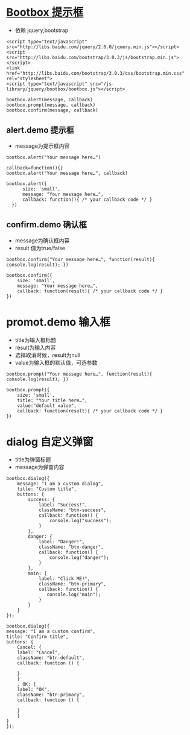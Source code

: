 # [Bootbox  提示框](http://bootboxjs.com/)
* 依赖 jquery,bootstrap

```
<script type="text/javascript" src="http://libs.baidu.com/jquery/2.0.0/jquery.min.js"></script>
<script src="http://libs.baidu.com/bootstrap/3.0.3/js/bootstrap.min.js"></script>
<link href="http://libs.baidu.com/bootstrap/3.0.3/css/bootstrap.min.css" rel="stylesheet">
<script type="text/javascript" src="/js-library/jquery/bootbox/bootbox.js"></script>
```

```
bootbox.alert(message, callback)
bootbox.prompt(message, callback)
bootbox.confirm(message, callback)
```
## alert.demo  提示框
* message为提示框内容
```
bootbox.alert("Your message here…")
```
```
callback=function(){}
bootbox.alert("Your message here…", callback)
```
```
bootbox.alert({
      size: 'small',
      message: "Your message here…",
      callback: function(){ /* your callback code */ }
  })
```

## confirm.demo  确认框
* message为确认框内容
* result 值为true/false
```
bootbox.confirm("Your message here…", function(result){ console.log(result); })
```
```
bootbox.confirm({
    size: 'small',
    message: "Your message here…",
    callback: function(result){ /* your callback code */ }
})
```
# promot.demo  输入框
* title为输入框标题
* result为输入内容
* 选择取消时候，result为null
* value为输入框的默认值，可选参数
```
bootbox.prompt("Your message here…", function(result){ console.log(result); })
```
```
bootbox.prompt({
    size: 'small',
    title: "Your title here…",
    value:"default value",
    callback: function(result){ /* your callback code */ }
})
```

# dialog 自定义弹窗
* title为弹窗标题
* message为弹窗内容
```
bootbox.dialog({
    message: "I am a custom dialog",
    title: "Custom title",
    buttons: {
        success: {
            label: "Success!",
            className: "btn-success",
            callback: function() {
                console.log("success");
            }
        },
        danger: {
            label: "Danger!",
            className: "btn-danger",
            callback: function() {
                console.log("danger");
            }
        },
        main: {
            label: "Click ME!",
            className: "btn-primary",
            callback: function() {
               console.log("main");
            }
        }
    }
});
```
```
bootbox.dialog({  
message: "I am a custom confirm",  
title: "Confirm title",  
buttons: {  
    Cancel: {  
	label: "Cancel",  
	className: "btn-default",  
	callback: function () {  
	    
	}  
    }  
    , OK: {  
	label: "OK",  
	className: "btn-primary",  
	callback: function () {  
	     
	}  
    }  
}  
});  
```